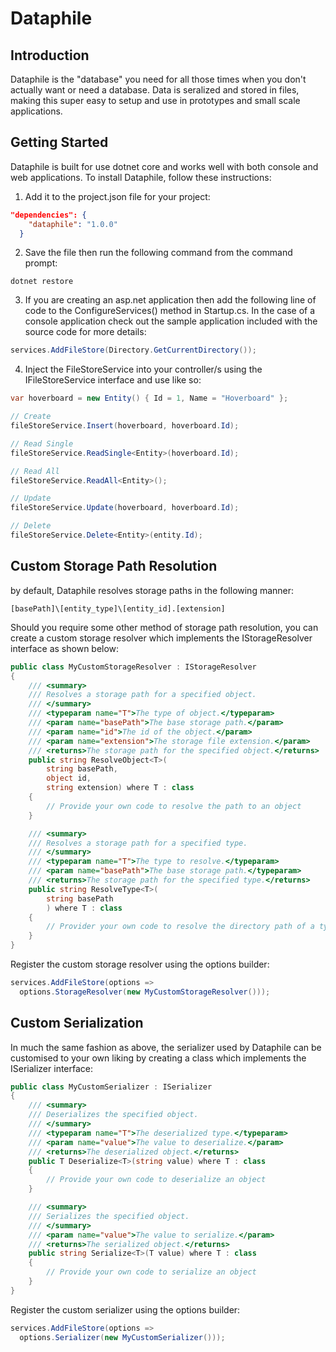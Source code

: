 # Dataphile

## Introduction
Dataphile is the "database" you need for all those times when you don't actually want or need a database.  Data is seralized and stored in files, making this super easy to setup and use in prototypes and small scale applications.

## Getting Started
Dataphile is built for use dotnet core and works well with both console and web applications.  To install Dataphile, follow these instructions:

1. Add it to the project.json file for your project:

```json
"dependencies": {
    "dataphile": "1.0.0"
  }
```
2. Save the file then run the following command from the command prompt:

```shell
dotnet restore
```

3. If you are creating an asp.net application then add the following line of code to the ConfigureServices() method in Startup.cs.  In the case of a console application check out the sample application included with the source code for more details:

```c#
services.AddFileStore(Directory.GetCurrentDirectory());
```

4.  Inject the FileStoreService into your controller/s using the IFileStoreService interface and use like so:

```c#
var hoverboard = new Entity() { Id = 1, Name = "Hoverboard" };

// Create
fileStoreService.Insert(hoverboard, hoverboard.Id);

// Read Single
fileStoreService.ReadSingle<Entity>(hoverboard.Id);

// Read All
fileStoreService.ReadAll<Entity>();

// Update
fileStoreService.Update(hoverboard, hoverboard.Id);

// Delete
fileStoreService.Delete<Entity>(entity.Id);
```

## Custom Storage Path Resolution
by default, Dataphile resolves storage paths in the following manner:

```
[basePath]\[entity_type]\[entity_id].[extension]
```

Should you require some other method of storage path resolution, you can create a custom storage resolver which implements the IStorageResolver interface as shown below:

```c#
public class MyCustomStorageResolver : IStorageResolver
{
    /// <summary>
    /// Resolves a storage path for a specified object.
    /// </summary>
    /// <typeparam name="T">The type of object.</typeparam>
    /// <param name="basePath">The base storage path.</param>
    /// <param name="id">The id of the object.</param>
    /// <param name="extension">The storage file extension.</param>
    /// <returns>The storage path for the specified object.</returns>
    public string ResolveObject<T>(
        string basePath,
        object id,
        string extension) where T : class
    {
        // Provide your own code to resolve the path to an object
    }

    /// <summary>
    /// Resolves a storage path for a specified type.
    /// </summary>
    /// <typeparam name="T">The type to resolve.</typeparam>
    /// <param name="basePath">The base storage path.</typeparam>
    /// <returns>The storage path for the specified type.</returns>
    public string ResolveType<T>(
        string basePath
        ) where T : class
    {
        // Provider your own code to resolve the directory path of a type
    }
}
```

Register the custom storage resolver using the options builder:

```c#
services.AddFileStore(options =>
  options.StorageResolver(new MyCustomStorageResolver()));
```

## Custom Serialization
In much the same fashion as above, the serializer used by Dataphile can be customised to your own liking by creating a class which implements the ISerializer interface:

```c#
public class MyCustomSerializer : ISerializer
{
    /// <summary>
    /// Deserializes the specified object.
    /// </summary>
    /// <typeparam name="T">The deserialized type.</typeparam>
    /// <param name="value">The value to deserialize.</param>
    /// <returns>The deserialized object.</returns>
    public T Deserialize<T>(string value) where T : class
    {
        // Provide your own code to deserialize an object
    }

    /// <summary>
    /// Serializes the specified object.
    /// </summary>
    /// <param name="value">The value to serialize.</param>
    /// <returns>The serialized object.</returns>
    public string Serialize<T>(T value) where T : class
    {
        // Provide your own code to serialize an object
    }
}
```

Register the custom serializer using the options builder:

```c#
services.AddFileStore(options =>
  options.Serializer(new MyCustomSerializer()));
```